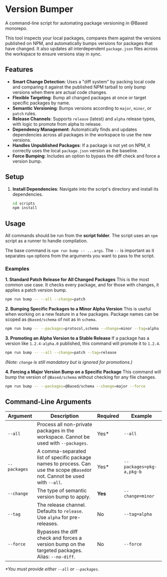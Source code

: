 # Version Bumper

A command-line script for automating package versioning in @Based monorepo.

This tool inspects your local packages, compares them against the versions published on NPM, and automatically bumps versions for packages that have changed. It also updates all interdependent `package.json` files across the workspace to ensure versions stay in sync.

## Features

- **Smart Change Detection**: Uses a "diff system" by packing local code and comparing it against the published NPM tarball to only bump versions when there are actual code changes.
- **Flexible Targeting**: Bump all changed packages at once or target specific packages by name.
- **Semantic Versioning**: Bumps versions according to `major`, `minor`, or `patch` rules.
- **Release Channels**: Supports `release` (latest) and `alpha` release types, with logic to promote from alpha to release.
- **Dependency Management**: Automatically finds and updates dependencies across all packages in the workspace to use the new versions.
- **Handles Unpublished Packages**: If a package is not yet on NPM, it correctly uses the local `package.json` version as the baseline.
- **Force Bumping**: Includes an option to bypass the diff check and force a version bump.

## Setup

1.  **Install Dependencies**: Navigate into the script's directory and install its dependencies.
    ```bash
    cd scripts
    npm install
    ```

## Usage

All commands should be run from the **script folder**. The script uses an `npm` script as a runner to handle compilation.

The base command is `npm run bump -- ...args`. The `--` is important as it separates `npm` options from the arguments you want to pass to the script.

### Examples

**1. Standard Patch Release for All Changed Packages**
This is the most common use case. It checks every package, and for those with changes, it applies a patch version bump.

```bash
npm run bump -- --all --change=patch
```

**2. Bumping Specific Packages to a Minor Alpha Version**
This is useful when working on a new feature in a few packages. Package names can be scoped as `@based/schema` of not as in `schema`.

```bash
npm run bump -- --packages=protocol,schema --change=minor --tag=alpha
```

**3. Promoting an Alpha Version to a Stable Release**
If a package has a version like `1.2.4-alpha.0` published, this command will promote it to `1.2.4`.

```bash
npm run bump -- --all --change=patch --tag=release
```

_(Note: `change` is still mandatory but is ignored for promotions.)_

**4. Forcing a Major Version Bump on a Specific Package**
This command will bump the version of `@Based/schema` without checking for any file changes.

```bash
npm run bump -- --packages=@Based/schema --change=major --force
```

## Command-Line Arguments

| Argument     | Description                                                                                                                 | Required | Example                  |
| ------------ | --------------------------------------------------------------------------------------------------------------------------- | -------- | ------------------------ |
| `--all`      | Process all non-private packages in the workspace. Cannot be used with `--packages`.                                        | Yes\*    | `--all`                  |
| `--packages` | A comma-separated list of specific package names to process. Can use the scope `@Based`or not. Cannot be used with `--all`. | Yes\*    | `--packages=pkg-a,pkg-b` |
| `--change`   | The type of semantic version bump to apply.                                                                                 | **Yes**  | `--change=minor`         |
| `--tag`      | The release channel. Defaults to `release`. Use `alpha` for pre-releases.                                                   | No       | `--tag=alpha`            |
| `--force`    | Bypasses the diff check and forces a version bump on the targeted packages. Alias: `--no-diff`.                             | No       | `--force`                |

_\*You must provide either `--all` or `--packages`._
